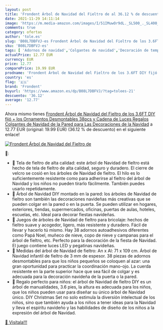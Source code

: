 ```yaml
---
layout: post
title: 'Frondent Árbol de Navidad del Fieltro de al 36.12 % de descuento'
date: 2021-11-29 14:11:14
image: 'https://m.media-amazon.com/images/I/51IMuwOr9dL._SL500_._SL400_.jpg'
comments: true
category: ofertas
author: 'tole.es'
slug: 'B08L7DBFVJ-es Frondent Árbol de Navidad del Fieltro de los 3.6FT DIY...'
sku: 'B08L7DBFVJ-es'
tags: [ 'Adornos de navidad','Colgantes de navidad','Decoración de temporada','Decoración del hogar','Hogar y cocina','frondent','navidad', ]
actualPrice: 12.77 EUR
currency: EUR
price: 12.77
comparePrice: 19.99 EUR
prodname: 'Frondent Árbol de Navidad del Fieltro de los 3.6FT DIY fijó + los Ornamentos Desmontables 38pcs y Cadena de Luces  Regalos Colgantes de Navidad de la Pared para Las Decoraciones de la Navidad'
country: 'es'
flag: '🇪🇸'
brand: 'Frondent'
buyurl: 'https://www.amazon.es/dp/B08L7DBFVJ/?tag=tolees-21'
descuento: '36.12'
average: '12.77'
---
```


Ahora mismo tienes [Frondent Árbol de Navidad del Fieltro de los 3.6FT DIY fijó + los Ornamentos Desmontables 38pcs y Cadena de Luces  Regalos Colgantes de Navidad de la Pared para Las Decoraciones de la Navidad](https://www.amazon.es/dp/B08L7DBFVJ/?tag=tolees-21) a 12.77 EUR (original: 19.99 EUR) (36.12 %  de descuento) en el siguiente enlace!

[![Frondent Árbol de Navidad del Fieltro de](https://m.media-amazon.com/images/I/51IMuwOr9dL._SL500_._SL400_.jpg)](https://www.amazon.es/dp/B08L7DBFVJ/?tag=tolees-21)

🔎:

- 🎄 Tela de fieltro de alta calidad: este árbol de Navidad de fieltro está hecho de tela de fieltro de alta calidad, seguro y duradero. El cierre de velcro se cosió en los árboles de Navidad de fieltro. El hilo es lo suficientemente resistente como para adherirse al fieltro del árbol de Navidad y los niños no pueden tirarlo fácilmente. También puedes usarlo repetidamente.
- 🎄 Árbol de Navidad DIY montado en la pared: los árboles de Navidad de fieltro son también las decoraciones navideñas más creativas que se pueden colgar en la pared o en la puerta. Se pueden utilizar en hogares, exteriores, tiendas, supermercados, oficinas, puertas de aulas, hoteles, escuelas, etc. Ideal para decorar fiestas navideñas.
- 🎄 Juegos de árboles de Navidad de fieltro para bricolaje: hechos de fieltro suave y acogedor, ligero, más resistente y duradero. Fácil de llevar y hacerlo tú mismo. Hay 38 adornos autoadhesivos diferentes como Papá Noel, muñeco de nieve, copo de nieve y campanas para el árbol de fieltro, etc. Perfecto para la decoración de la fiesta de Navidad. El juego contiene luces LED y pegatinas navideñas.
- 🎄 Medidas del árbol de Navidad de fieltro: An x Al: 71 x 109 cm. Árbol de Navidad infantil de fieltro de 3 mm de espesor. 38 piezas de adornos desmontables para que los niños pequeños se coloquen al azar: una gran oportunidad para practicar la coordinación mano-ojo. La cuerda resistente en la parte superior hace que sea fácil de colgar y es adecuada para la decoración navideña de la puerta o la pared.
- 🎄 Regalo perfecto para niños: el árbol de Navidad de fieltro DIY es un árbol de manualidades, 3.6 pies, la altura es adecuada para los niños, que los niños pueden usar para diseñar su único árbol de Navidad único. DIY Christmas Set no solo estimula la diversión intelectual de los niños, sino que también ayuda a los niños a tener ideas para la Navidad y lleva el espíritu navideño y las habilidades de diseño de los niños a la expresión del árbol de Navidad.

[🛒 Visítala!!!](https://www.amazon.es/dp/B08L7DBFVJ/?tag=tolees-21)
